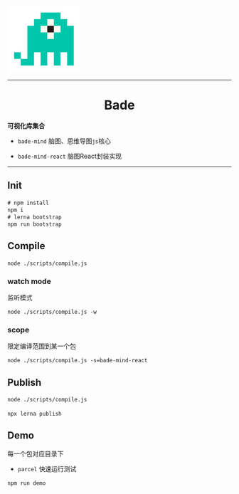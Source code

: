 <img title="" src="./doc/icon.png" alt="" data-align="center" width="164">

---

<h1 align="center">Bade</h1>

**可视化库集合**

- `bade-mind` 脑图、思维导图`js`核心

- `bade-mind-react` 脑图React封装实现

---

## Init

```shell
# npm install
npm i
# lerna bootstrap
npm run bootstrap
```

## Compile

```shell
node ./scripts/compile.js
```

### watch mode

监听模式

```shell
node ./scripts/compile.js -w
```

### scope

限定编译范围到某一个包

```shell
node ./scripts/compile.js -s=bade-mind-react
```

## Publish

```shell
node ./scripts/compile.js 

npx lerna publish
```

## Demo

每一个包对应目录下

- `parcel` 快速运行测试

```shell
npm run demo
```


